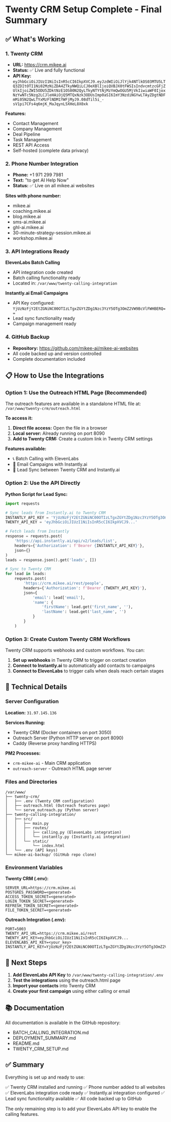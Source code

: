 # Twenty CRM Setup Complete - Final Summary

## ✅ What's Working

### 1. Twenty CRM
- **URL:** https://crm.mikee.ai
- **Status:** ✅ Live and fully functional
- **API Key:** `eyJhbGciOiJIUzI1NiIsInR5cCI6IkpXVCJ9.eyJzdWIiOiJlYjk4NTlkOS03MTU5LTQ3ZDItOTI1Ni02MzNiZDA4ZTkyNWQiLCJ0eXBlIjoiQVBJX0tFWSIsIndvcmtzcGFjZUlkIjoiZWI5ODU5ZDktNzE1OS00N2QyLTkyNTYtNjMzYmQwOGU5MjVkIiwiaWF0IjoxNzYwNTc5Nzg2LCJleHAiOjQ5MTQxNzk3ODUsImp0aSI6ImY3NzdiNGYwLTAyZDgtNDFmMi05N2QwLTYxMzFlNDM1YWFjMyJ9.08dTil5i_-sV1pi7CFs4q6mjK_MaJqynL5XHeL8X0xk`

**Features:**
- Contact Management
- Company Management  
- Deal Pipeline
- Task Management
- REST API Access
- Self-hosted (complete data privacy)

### 2. Phone Number Integration
- **Phone:** +1 971 299 7981
- **Text:** "to get AI Help Now"
- **Status:** ✅ Live on all mikee.ai websites

**Sites with phone number:**
- mikee.ai
- coaching.mikee.ai
- blog.mikee.ai
- sms-ai.mikee.ai
- ghl-ai.mikee.ai
- 30-minute-strategy-session.mikee.ai
- workshop.mikee.ai

### 3. API Integrations Ready

**ElevenLabs Batch Calling**
- API integration code created
- Batch calling functionality ready
- Located in: `/var/www/twenty-calling-integration`

**Instantly.ai Email Campaigns**
- API Key configured: `YjUzNzFjY2EtZGNiNC00OTIzLTgxZGYtZDg1Nzc3YzY5OTg3OmZ2VW9BcVlFWHBERQ==`
- Lead sync functionality ready
- Campaign management ready

### 4. GitHub Backup
- **Repository:** https://github.com/mikee-ai/mikee-ai-websites
- All code backed up and version controlled
- Complete documentation included

## 📋 How to Use the Integrations

### Option 1: Use the Outreach HTML Page (Recommended)

The outreach features are available in a standalone HTML file at:
`/var/www/twenty-crm/outreach.html`

**To access it:**

1. **Direct file access:** Open the file in a browser
2. **Local server:** Already running on port 8090
3. **Add to Twenty CRM:** Create a custom link in Twenty CRM settings

**Features available:**
- 📞 Batch Calling with ElevenLabs
- 📧 Email Campaigns with Instantly.ai  
- 🔄 Lead Sync between Twenty CRM and Instantly.ai

### Option 2: Use the API Directly

**Python Script for Lead Sync:**
```python
import requests

# Sync leads from Instantly.ai to Twenty CRM
INSTANTLY_API_KEY = 'YjUzNzFjY2EtZGNiNC00OTIzLTgxZGYtZDg1Nzc3YzY5OTg3OmZ2VW9BcVlFWHBERQ=='
TWENTY_API_KEY = 'eyJhbGciOiJIUzI1NiIsInR5cCI6IkpXVCJ9...'

# Fetch leads from Instantly
response = requests.post(
    'https://api.instantly.ai/api/v2/leads/list',
    headers={'Authorization': f'Bearer {INSTANTLY_API_KEY}'},
    json={}
)
leads = response.json().get('leads', [])

# Sync to Twenty CRM
for lead in leads:
    requests.post(
        'https://crm.mikee.ai/rest/people',
        headers={'Authorization': f'Bearer {TWENTY_API_KEY}'},
        json={
            'email': lead['email'],
            'name': {
                'firstName': lead.get('first_name', ''),
                'lastName': lead.get('last_name', '')
            }
        }
    )
```

### Option 3: Create Custom Twenty CRM Workflows

Twenty CRM supports webhooks and custom workflows. You can:

1. **Set up webhooks** in Twenty CRM to trigger on contact creation
2. **Connect to Instantly.ai** to automatically add contacts to campaigns
3. **Connect to ElevenLabs** to trigger calls when deals reach certain stages

## 🔧 Technical Details

### Server Configuration

**Location:** `31.97.145.136`

**Services Running:**
- Twenty CRM (Docker containers on port 3050)
- Outreach Server (Python HTTP server on port 8090)
- Caddy (Reverse proxy handling HTTPS)

**PM2 Processes:**
- `crm-mikee-ai` - Main CRM application
- `outreach-server` - Outreach HTML page server

### Files and Directories

```
/var/www/
├── twenty-crm/
│   ├── .env (Twenty CRM configuration)
│   ├── outreach.html (Outreach features page)
│   └── serve_outreach.py (Python server)
├── twenty-calling-integration/
│   ├── src/
│   │   ├── main.py
│   │   ├── routes/
│   │   │   ├── calling.py (ElevenLabs integration)
│   │   │   └── instantly.py (Instantly.ai integration)
│   │   └── static/
│   │       └── index.html
│   └── .env (API keys)
└── mikee-ai-backup/ (GitHub repo clone)
```

### Environment Variables

**Twenty CRM (.env):**
```
SERVER_URL=https://crm.mikee.ai
POSTGRES_PASSWORD=<generated>
ACCESS_TOKEN_SECRET=<generated>
LOGIN_TOKEN_SECRET=<generated>
REFRESH_TOKEN_SECRET=<generated>
FILE_TOKEN_SECRET=<generated>
```

**Outreach Integration (.env):**
```
PORT=5003
TWENTY_API_URL=https://crm.mikee.ai/rest
TWENTY_API_KEY=eyJhbGciOiJIUzI1NiIsInR5cCI6IkpXVCJ9...
ELEVENLABS_API_KEY=<your_key>
INSTANTLY_API_KEY=YjUzNzFjY2EtZGNiNC00OTIzLTgxZGYtZDg1Nzc3YzY5OTg3OmZ2VW9BcVlFWHBERQ==
```

## 🚀 Next Steps

1. **Add ElevenLabs API Key** to `/var/www/twenty-calling-integration/.env`
2. **Test the integrations** using the outreach.html page
3. **Import your contacts** into Twenty CRM
4. **Create your first campaign** using either calling or email

## 📚 Documentation

All documentation is available in the GitHub repository:
- BATCH_CALLING_INTEGRATION.md
- DEPLOYMENT_SUMMARY.md  
- README.md
- TWENTY_CRM_SETUP.md

## ✅ Summary

Everything is set up and ready to use:

✅ Twenty CRM installed and running
✅ Phone number added to all websites
✅ ElevenLabs integration code ready
✅ Instantly.ai integration configured
✅ Lead sync functionality available
✅ All code backed up to GitHub

The only remaining step is to add your ElevenLabs API key to enable the calling features.


